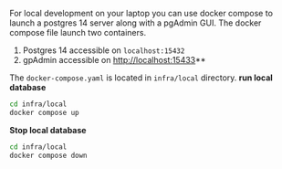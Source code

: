 For local development on your laptop you can use docker compose
to launch a postgres 14 server along with a pgAdmin GUI. The
docker compose file launch two containers.
1. Postgres 14 accessible on `localhost:15432`
2. gpAdmin accessible on [http://localhost:15433](http://localhost:15433)**

The `docker-compose.yaml` is located in `infra/local` directory.
**run local database**
```bash
cd infra/local
docker compose up 
```
**Stop local database**
```bash
cd infra/local
docker compose down 
```
